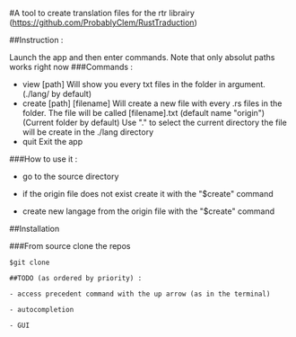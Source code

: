 #A tool to create translation files for the rtr librairy (https://github.com/ProbablyClem/RustTraduction)

##Instruction :

Launch the app and then enter commands.
Note that only absolut paths works right now
###Commands : 
- view [path]
    Will show you every txt files in the folder in argument. (./lang/ by default)
- create [path] [filename]
    Will create a new file with every .rs files in the folder. The file will be called [filename].txt (default name "origin") (Current folder by default)
    Use "." to select the current directory
    the file will be create in the ./lang directory
- quit 
    Exit the app

###How to use it : 

- go to the source directory

- if the origin file does not exist create it with the "$create" command

- create new langage from the origin file with the "$create" command

##Installation

###From source
clone the repos
```
$git clone 

##TODO (as ordered by priority) : 

- access precedent command with the up arrow (as in the terminal)

- autocompletion

- GUI
